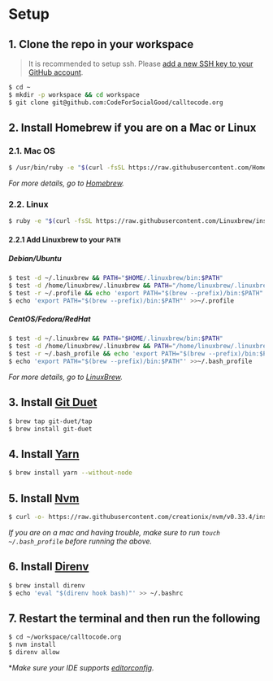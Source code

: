 # Setup

## 1. Clone the repo in your workspace
> It is recommended to setup ssh. Please [add a new SSH key to your GitHub account](https://help.github.com/articles/adding-a-new-ssh-key-to-your-github-account/).

```bash
$ cd ~
$ mkdir -p workspace && cd workspace
$ git clone git@github.com:CodeForSocialGood/calltocode.org
```

## 2. Install Homebrew if you are on a Mac or Linux

### 2.1. Mac OS
```bash
$ /usr/bin/ruby -e "$(curl -fsSL https://raw.githubusercontent.com/Homebrew/install/master/install)"
```
*For more details, go to [Homebrew](https://brew.sh/).*

### 2.2. Linux
```bash
$ ruby -e "$(curl -fsSL https://raw.githubusercontent.com/Linuxbrew/install/master/install)"
```
#### 2.2.1 Add Linuxbrew to your `PATH`
##### Debian/Ubuntu
```bash
$ test -d ~/.linuxbrew && PATH="$HOME/.linuxbrew/bin:$PATH"
$ test -d /home/linuxbrew/.linuxbrew && PATH="/home/linuxbrew/.linuxbrew/bin:$PATH"
$ test -r ~/.profile && echo 'export PATH="$(brew --prefix)/bin:$PATH"' >>~/.profile
$ echo 'export PATH="$(brew --prefix)/bin:$PATH"' >>~/.profile
```

##### CentOS/Fedora/RedHat
```bash
$ test -d ~/.linuxbrew && PATH="$HOME/.linuxbrew/bin:$PATH"
$ test -d /home/linuxbrew/.linuxbrew && PATH="/home/linuxbrew/.linuxbrew/bin:$PATH"
$ test -r ~/.bash_profile && echo 'export PATH="$(brew --prefix)/bin:$PATH"' >>~/.bash_profile
$ echo 'export PATH="$(brew --prefix)/bin:$PATH"' >>~/.bash_profile
```
*For more details, go to [LinuxBrew](http://linuxbrew.sh/).*

## 3. Install [Git Duet](https://github.com/git-duet/git-duet/#installation)
```bash
$ brew tap git-duet/tap
$ brew install git-duet
```

## 4. Install [Yarn](https://yarnpkg.com/lang/en/docs/install/#windows-tab)
```bash
$ brew install yarn --without-node
```

## 5. Install [Nvm](https://github.com/creationix/nvm#installation)
```bash
$ curl -o- https://raw.githubusercontent.com/creationix/nvm/v0.33.4/install.sh | bash
```
*If you are on a mac and having trouble, make sure to run `touch ~/.bash_profile` before running the above.*

## 6. Install [Direnv](https://github.com/direnv/direnv#install)
```bash
$ brew install direnv
$ echo 'eval "$(direnv hook bash)"' >> ~/.bashrc
```

## 7. Restart the terminal and then run the following
```bash
$ cd ~/workspace/calltocode.org
$ nvm install
$ direnv allow
```

**Make sure your IDE supports [editorconfig](http://editorconfig.org/).*
